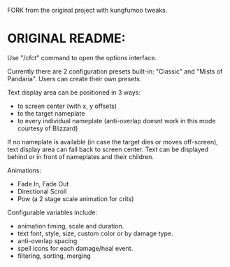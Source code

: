 FORK from the original project with kungfumoo tweaks.

# ORIGINAL README: 

Use "/cfct" command to open the options interface.
 
Currently there are 2 configuration presets built-in: "Classic" and "Mists of Pandaria".
Users can create their own presets.
 

Text display area can be positioned in 3 ways: 
- to screen center (with x, y offsets)
- to the target nameplate
- to every individual nameplate (anti-overlap doesnt work in this mode courtesy of Blizzard)

If no nameplate is available (in case the target dies or moves off-screen), text display area can fall back to screen center.
Text can be displayed behind or in front of nameplates and their children.

Animations:
- Fade In, Fade Out
- Directional Scroll
- Pow (a 2 stage scale animation for crits)

Configurable variables include:
- animation timing, scale and duration.
- text font, style, size, custom color or by damage type.
- anti-overlap spacing
- spell icons for each damage/heal event.
- filtering, sorting, merging
